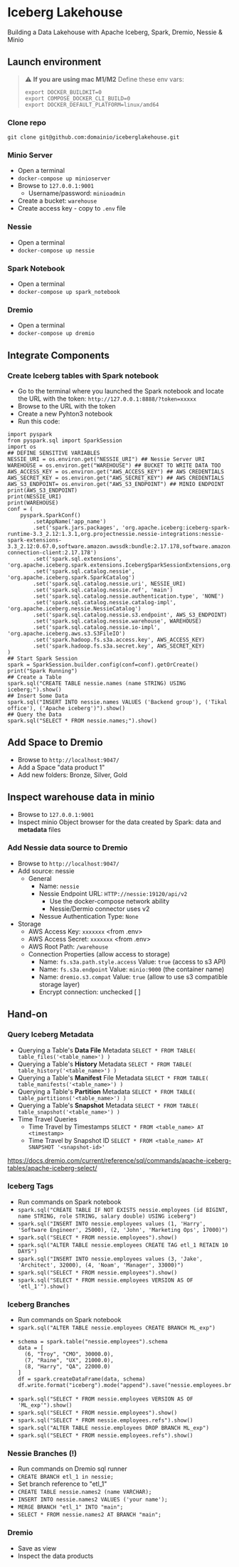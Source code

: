 # Iceberg Lakehouse
Building a Data Lakehouse with Apache Iceberg, Spark, Dremio, Nessie &amp; Minio

## Launch environment
> :warning:  **If you are using mac M1/M2**
> Define these env vars:
> ```
> export DOCKER_BUILDKIT=0
> export COMPOSE_DOCKER_CLI_BUILD=0
> export DOCKER_DEFAULT_PLATFORM=linux/amd64
> ```
### Clone repo
`git clone git@github.com:domainio/iceberglakehouse.git`
### Minio Server
* Open a terminal
* `docker-compose up minioserver`
* Browse to `127.0.0.1:9001`
  * Username/password: `minioadmin`
* Create a bucket: `warehouse`
* Create access key - copy to `.env` file

### Nessie
* Open a terminal
* `docker-compose up nessie`

### Spark Notebook
* Open a terminal
* `docker-compose up spark_notebook`

### Dremio
* Open a terminal
* `docker-compose up dremio`

## Integrate Components
### Create Iceberg tables with Spark notebook
* Go to the terminal where you launched the Spark notebook and locate the URL with the token: `http://127.0.0.1:8888/?token=xxxxx`
* Browse to the URL with the token
* Create a new Pyhton3 notebook
* Run this code:
```
import pyspark
from pyspark.sql import SparkSession
import os
## DEFINE SENSITIVE VARIABLES
NESSIE_URI = os.environ.get("NESSIE_URI") ## Nessie Server URI
WAREHOUSE = os.environ.get("WAREHOUSE") ## BUCKET TO WRITE DATA TOO
AWS_ACCESS_KEY = os.environ.get("AWS_ACCESS_KEY") ## AWS CREDENTIALS
AWS_SECRET_KEY = os.environ.get("AWS_SECRET_KEY") ## AWS CREDENTIALS
AWS_S3_ENDPOINT= os.environ.get("AWS_S3_ENDPOINT") ## MINIO ENDPOINT
print(AWS_S3_ENDPOINT)
print(NESSIE_URI)
print(WAREHOUSE)
conf = (
    pyspark.SparkConf()
        .setAppName('app_name')
        .set('spark.jars.packages', 'org.apache.iceberg:iceberg-spark-runtime-3.3_2.12:1.3.1,org.projectnessie.nessie-integrations:nessie-spark-extensions-3.3_2.12:0.67.0,software.amazon.awssdk:bundle:2.17.178,software.amazon.awssdk:url-connection-client:2.17.178')
        .set('spark.sql.extensions', 'org.apache.iceberg.spark.extensions.IcebergSparkSessionExtensions,org.projectnessie.spark.extensions.NessieSparkSessionExtensions')
        .set('spark.sql.catalog.nessie', 'org.apache.iceberg.spark.SparkCatalog')
        .set('spark.sql.catalog.nessie.uri', NESSIE_URI)
        .set('spark.sql.catalog.nessie.ref', 'main')
        .set('spark.sql.catalog.nessie.authentication.type', 'NONE')
        .set('spark.sql.catalog.nessie.catalog-impl', 'org.apache.iceberg.nessie.NessieCatalog')
        .set('spark.sql.catalog.nessie.s3.endpoint', AWS_S3_ENDPOINT)
        .set('spark.sql.catalog.nessie.warehouse', WAREHOUSE)
        .set('spark.sql.catalog.nessie.io-impl', 'org.apache.iceberg.aws.s3.S3FileIO')
        .set('spark.hadoop.fs.s3a.access.key', AWS_ACCESS_KEY)
        .set('spark.hadoop.fs.s3a.secret.key', AWS_SECRET_KEY)
)
## Start Spark Session
spark = SparkSession.builder.config(conf=conf).getOrCreate()
print("Spark Running")
## Create a Table
spark.sql("CREATE TABLE nessie.names (name STRING) USING iceberg;").show()
## Insert Some Data
spark.sql("INSERT INTO nessie.names VALUES ('Backend group'), ('Tikal office'), ('Apache iceberg')").show()
## Query the Data
spark.sql("SELECT * FROM nessie.names;").show()
```

## Add Space to Dremio
* Browse to `http://localhost:9047/`
* Add a Space "data product 1"
* Add new folders: Bronze, Silver, Gold

## Inspect warehouse data in minio
* Browse to `127.0.0.1:9001`
* Inspect minio Object browser for the data created by Spark: data and **metadata** files

### Add Nessie data source to Dremio
* Browse to `http://localhost:9047/`
* Add source: nessie
  * General
    * Name: `nessie`
    * Nessie Endpoint URL: `HTTP://nessie:19120/api/v2`
      - Use the docker-compose network ability
      - Nessie/Dermio connector uses v2
    * Nessue Authentication Type: `None`
* Storage
  * AWS Access Key: `xxxxxxx` <from .env>
  * AWS Access Secret: `xxxxxxx` <from .env>
  * AWS Root Path: `/warehouse`
  * Connection Properties (allow access to storage)
    * Name: `fs.s3a.path.style.access` Value: `true` (access to s3 API) 
    * Name: `fs.s3a.endpoint` Value: `minio:9000` (the container name)
    * Name: `dremio.s3.compat` Value: `true`  (allow to use s3 compatible storage layer)
    * Encrypt connection: unchecked [ ]
    

## Hand-on
### Query Iceberg Metadata
* Querying a Table's **Data File** Metadata `SELECT * FROM TABLE( table_files('<table_name>') )`
* Querying a Table's **History** Metadata `SELECT * FROM TABLE( table_history('<table_name>') )`
* Querying a Table's **Manifest** File Metadata `SELECT * FROM TABLE( table_manifests('<table_name>') )`
* Querying a Table's **Partition** Metadata `SELECT * FROM TABLE( table_partitions('<table_name>') )`
* Querying a Table's **Snapshot** Metadata `SELECT * FROM TABLE( table_snapshot('<table_name>') )`
* Time Travel Queries
  * Time Travel by Timestamps `SELECT * FROM <table_name> AT <timestamp>`
  * Time Travel by Snapshot ID `SELECT * FROM <table_name> AT SNAPSHOT '<snapshot-id>'`

https://docs.dremio.com/current/reference/sql/commands/apache-iceberg-tables/apache-iceberg-select/


### Iceberg Tags
* Run commands on Spark notebook
* `spark.sql("CREATE TABLE IF NOT EXISTS nessie.employees (id BIGINT, name STRING, role STRING, salary double) USING iceberg")`
* `spark.sql("INSERT INTO nessie.employees values (1, 'Harry', 'Software Engineer', 25000), (2, 'John', 'Marketing Ops', 17000)")`
* `spark.sql("SELECT * FROM nessie.employees").show()`
* `spark.sql("ALTER TABLE nessie.employees CREATE TAG etl_1 RETAIN 10 DAYS")`
* `spark.sql("INSERT INTO nessie.employees values (3, 'Jake', 'Architect', 32000), (4, 'Noam', 'Manager', 33000)")`
* `spark.sql("SELECT * FROM nessie.employees").show()`
* `spark.sql("SELECT * FROM nessie.employees VERSION AS OF 'etl_1'").show()`

### Iceberg Branches
* Run commands on Spark notebook
* `spark.sql("ALTER TABLE nessie.employees CREATE BRANCH ML_exp")`
* ```
  schema = spark.table("nessie.employees").schema
  data = [
    (6, "Troy", "CMO", 30000.0),
    (7, "Raine", "UX", 21000.0),
    (8, "Harry", "QA", 22000.0)
  ]
  df = spark.createDataFrame(data, schema)
  df.write.format("iceberg").mode("append").save("nessie.employees.branch_ML_exp")
  ```
* `spark.sql("SELECT * FROM nessie.employees VERSION AS OF 'ML_exp'").show()`
* `spark.sql("SELECT * FROM nessie.employees").show()`
* `spark.sql("SELECT * FROM nessie.employees.refs").show()`
* `spark.sql("ALTER TABLE nessie.employees DROP BRANCH ML_exp")`
* `spark.sql("SELECT * FROM nessie.employees.refs").show()`

### Nessie Branches (!)
* Run commands on Dremio sql runner
* `CREATE BRANCH etl_1 in nessie;`
* Set branch reference to "etl_1"
* `CREATE TABLE nessie.names2 (name VARCHAR);`
* `INSERT INTO nessie.names2 VALUES ('your name');`
* `MERGE BRANCH "etl_1" INTO "main";`
* `SELECT * FROM nessie.names2 AT BRANCH "main";`

### Dremio
* Save as view
* Inspect the data products
